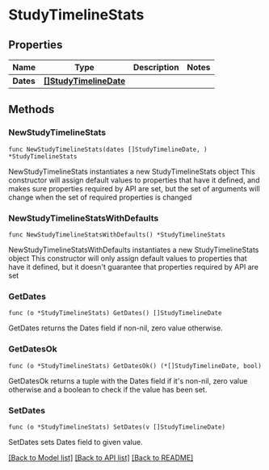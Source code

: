 # StudyTimelineStats

## Properties

Name | Type | Description | Notes
------------ | ------------- | ------------- | -------------
**Dates** | [**[]StudyTimelineDate**](StudyTimelineDate.md) |  | 

## Methods

### NewStudyTimelineStats

`func NewStudyTimelineStats(dates []StudyTimelineDate, ) *StudyTimelineStats`

NewStudyTimelineStats instantiates a new StudyTimelineStats object
This constructor will assign default values to properties that have it defined,
and makes sure properties required by API are set, but the set of arguments
will change when the set of required properties is changed

### NewStudyTimelineStatsWithDefaults

`func NewStudyTimelineStatsWithDefaults() *StudyTimelineStats`

NewStudyTimelineStatsWithDefaults instantiates a new StudyTimelineStats object
This constructor will only assign default values to properties that have it defined,
but it doesn't guarantee that properties required by API are set

### GetDates

`func (o *StudyTimelineStats) GetDates() []StudyTimelineDate`

GetDates returns the Dates field if non-nil, zero value otherwise.

### GetDatesOk

`func (o *StudyTimelineStats) GetDatesOk() (*[]StudyTimelineDate, bool)`

GetDatesOk returns a tuple with the Dates field if it's non-nil, zero value otherwise
and a boolean to check if the value has been set.

### SetDates

`func (o *StudyTimelineStats) SetDates(v []StudyTimelineDate)`

SetDates sets Dates field to given value.



[[Back to Model list]](../README.md#documentation-for-models) [[Back to API list]](../README.md#documentation-for-api-endpoints) [[Back to README]](../README.md)


